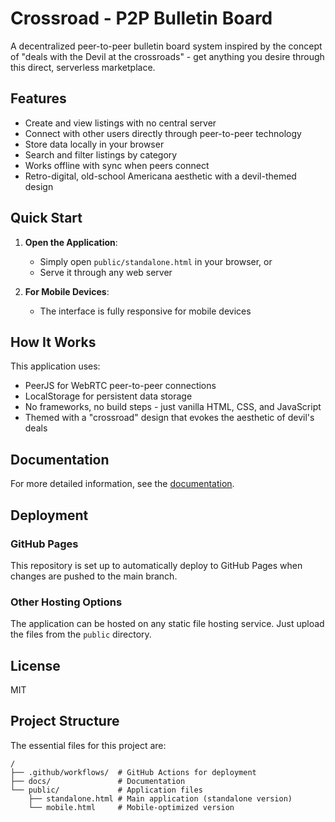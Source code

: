 
# Crossroad - P2P Bulletin Board

A decentralized peer-to-peer bulletin board system inspired by the concept of "deals with the Devil at the crossroads" - get anything you desire through this direct, serverless marketplace.

## Features

- Create and view listings with no central server
- Connect with other users directly through peer-to-peer technology
- Store data locally in your browser
- Search and filter listings by category
- Works offline with sync when peers connect
- Retro-digital, old-school Americana aesthetic with a devil-themed design

## Quick Start

1. **Open the Application**:
   - Simply open `public/standalone.html` in your browser, or
   - Serve it through any web server

2. **For Mobile Devices**:
   - The interface is fully responsive for mobile devices

## How It Works

This application uses:
- PeerJS for WebRTC peer-to-peer connections
- LocalStorage for persistent data storage
- No frameworks, no build steps - just vanilla HTML, CSS, and JavaScript
- Themed with a "crossroad" design that evokes the aesthetic of devil's deals

## Documentation

For more detailed information, see the [documentation](docs/README.md).

## Deployment

### GitHub Pages

This repository is set up to automatically deploy to GitHub Pages when changes are pushed to the main branch.

### Other Hosting Options

The application can be hosted on any static file hosting service. Just upload the files from the `public` directory.

## License

MIT

## Project Structure

The essential files for this project are:

```
/
├── .github/workflows/  # GitHub Actions for deployment
├── docs/               # Documentation
└── public/             # Application files
    ├── standalone.html # Main application (standalone version)
    └── mobile.html     # Mobile-optimized version
```
